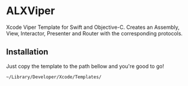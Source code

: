 # ALXViper
Xcode Viper Template for Swift and Objective-C. Creates an Assembly, View, Interactor, Presenter and Router with the corresponding protocols.

## Installation
Just copy the template to the path bellow and you're good to go!

`~/Library/Developer/Xcode/Templates/`
